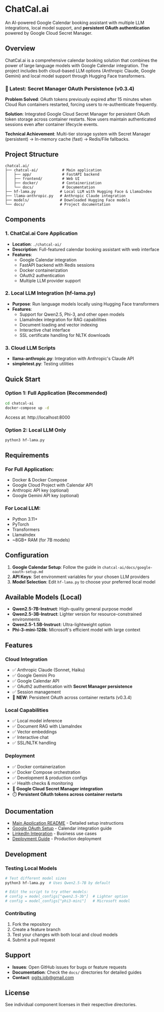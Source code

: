 # ChatCal.ai

An AI-powered Google Calendar booking assistant with multiple LLM integrations, local model support, and **persistent OAuth authentication** powered by Google Cloud Secret Manager.

## Overview

ChatCal.ai is a comprehensive calendar booking solution that combines the power of large language models with Google Calendar integration. The project includes both cloud-based LLM options (Anthropic Claude, Google Gemini) and local model support through Hugging Face transformers.

### 🚀 Latest: Secret Manager OAuth Persistence (v0.3.4)
**Problem Solved**: OAuth tokens previously expired after 15 minutes when Cloud Run containers restarted, forcing users to re-authenticate frequently.

**Solution**: Integrated Google Cloud Secret Manager for persistent OAuth token storage across container restarts. Now users maintain authenticated sessions even after container lifecycle events.

**Technical Achievement**: Multi-tier storage system with Secret Manager (persistent) → In-memory cache (fast) → Redis/File fallbacks.

## Project Structure

```
chatcal.ai/
├── chatcal-ai/           # Main application
│   ├── app/              # FastAPI backend
│   ├── frontend/         # Web UI
│   ├── docker/           # Containerization
│   └── docs/             # Documentation
├── hf-lama.py           # Local LLM with Hugging Face & LlamaIndex
├── llama-anthropic.py   # Anthropic Claude integration
├── models/              # Downloaded Hugging Face models
└── docs/                # Project documentation
```

## Components

### 1. ChatCal.ai Core Application
- **Location**: `./chatcal-ai/`
- **Description**: Full-featured calendar booking assistant with web interface
- **Features**: 
  - Google Calendar integration
  - FastAPI backend with Redis sessions
  - Docker containerization
  - OAuth2 authentication
  - Multiple LLM provider support

### 2. Local LLM Integration (hf-lama.py)
- **Purpose**: Run language models locally using Hugging Face transformers
- **Features**:
  - Support for Qwen2.5, Phi-3, and other open models
  - LlamaIndex integration for RAG capabilities
  - Document loading and vector indexing
  - Interactive chat interface
  - SSL certificate handling for NLTK downloads

### 3. Cloud LLM Scripts
- **llama-anthropic.py**: Integration with Anthropic's Claude API
- **simpletest.py**: Testing utilities

## Quick Start

### Option 1: Full Application (Recommended)
```bash
cd chatcal-ai
docker-compose up -d
```
Access at: http://localhost:8000

### Option 2: Local LLM Only
```bash
python3 hf-lama.py
```

## Requirements

### For Full Application:
- Docker & Docker Compose
- Google Cloud Project with Calendar API
- Anthropic API key (optional)
- Google Gemini API key (optional)

### For Local LLM:
- Python 3.11+
- PyTorch
- Transformers
- LlamaIndex
- ~8GB+ RAM (for 7B models)

## Configuration

1. **Google Calendar Setup**: Follow the guide in `chatcal-ai/docs/google-oauth-setup.md`
2. **API Keys**: Set environment variables for your chosen LLM providers
3. **Model Selection**: Edit `hf-lama.py` to choose your preferred local model

## Available Models (Local)

- **Qwen2.5-7B-Instruct**: High-quality general purpose model
- **Qwen2.5-3B-Instruct**: Lighter version for resource-constrained environments  
- **Qwen2.5-1.5B-Instruct**: Ultra-lightweight option
- **Phi-3-mini-128k**: Microsoft's efficient model with large context

## Features

### Cloud Integration
- ✅ Anthropic Claude (Sonnet, Haiku)
- ✅ Google Gemini Pro
- ✅ Google Calendar API
- ✅ OAuth2 authentication with **Secret Manager persistence**
- ✅ Session management
- 🚀 **NEW**: Persistent OAuth across container restarts (v0.3.4)

### Local Capabilities
- ✅ Local model inference
- ✅ Document RAG with LlamaIndex
- ✅ Vector embeddings
- ✅ Interactive chat
- ✅ SSL/NLTK handling

### Deployment
- ✅ Docker containerization
- ✅ Docker Compose orchestration  
- ✅ Development & production configs
- ✅ Health checks & monitoring
- 🔐 **Google Cloud Secret Manager integration**
- ⏱️ **Persistent OAuth tokens across container restarts**

## Documentation

- [Main Application README](./chatcal-ai/README.md) - Detailed setup instructions
- [Google OAuth Setup](./chatcal-ai/docs/google-oauth-setup.md) - Calendar integration guide
- [LinkedIn Integration](./chatcal-ai/docs/linkedin-google-calendar-integration.md) - Business use cases
- [Deployment Guide](./chatcal-ai/DEPLOYMENT.md) - Production deployment

## Development

### Testing Local Models
```bash
# Test different model sizes
python3 hf-lama.py  # Uses Qwen2.5-7B by default

# Edit the script to try other models:
# config = model_configs["qwen2.5-3b"]  # Lighter option
# config = model_configs["phi3-mini"]   # Microsoft model
```

### Contributing
1. Fork the repository
2. Create a feature branch
3. Test your changes with both local and cloud models
4. Submit a pull request

## Support

- **Issues**: Open GitHub issues for bugs or feature requests
- **Documentation**: Check the `docs/` directories for detailed guides
- **Contact**: pgits.job@gmail.com

## License

See individual component licenses in their respective directories.